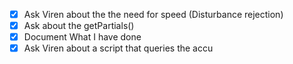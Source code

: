 - [x] Ask Viren about the the need for speed (Disturbance rejection)
- [x] Ask about the getPartials()
- [x] Document What I have done
- [x] Ask Viren about a script that queries the accu